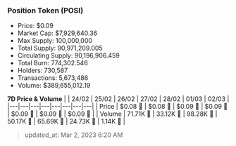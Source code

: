 
  ### Position Token (POSI)
  - Price: $0.09
  - Market Cap: $7,929,640.36
  - Max Supply: 100,000,000
  - Total Supply: 90,971,209.005
  - Circulating Supply: 90,196,906.459
  - Total Burn: 774,302.546
  - Holders: 730,587
  - Transactions: 5,673,486
  - Volume: $389,655,012.19

  **7D Price & Volume**
  | | 24&#x2F;02 | 25&#x2F;02 | 26&#x2F;02 | 27&#x2F;02 | 28&#x2F;02 | 01&#x2F;03 | 02&#x2F;03 |
  |---|---|---|---|---|---|---|---|
  | Price | $0.08 🔻 | $0.08 🚀 | $0.09 🚀 | $0.09 🔻 | $0.09 🚀 | $0.09 🚀 | $0.09 🔻 |
  | Volume | 71.71K 🚀 | 33.12K 🔻 | 98.28K 🚀 | 50.17K 🔻 | 65.69K 🚀 | 24.73K 🔻 | 1.14K 🔻 |

  > updated_at: Mar 2, 2023 6:20 AM
